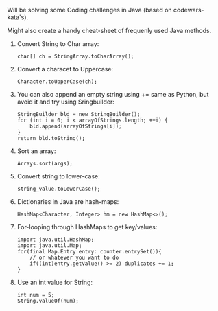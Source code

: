 Will be solving some Coding challenges in Java (based on codewars-kata's). 

Might also create a handy cheat-sheet of frequenly used Java methods.

1. Convert String to Char array: 
	```
	char[] ch = StringArray.toCharArray();
	```
2. Convert a characet to Uppercase: 
	```
	Character.toUpperCase(ch);
	```
3. You can also append an empty string using += same as Python, but avoid it and try using Sringbuilder:
	```
	StringBuilder bld = new StringBuilder();
  	for (int i = 0; i < arrayOfStrings.length; ++i) {
    	bld.append(arrayOfStrings[i]);
  	}
  	return bld.toString();
	```

4. Sort an array: 
	```
	Arrays.sort(args);
	```
5. Convert string to lower-case: 
	```
	string_value.toLowerCase();
	```
6. Dictionaries in Java are hash-maps:
	```
	HashMap<Character, Integer> hm = new HashMap<>();
	```
7. For-looping through HashMaps to get key/values: 
	```
	import java.util.HashMap;
	import java.util.Map;
	for(final Map.Entry entry: counter.entrySet()){
		// or whatever you want to do		
		if((int)entry.getValue() >= 2) duplicates += 1;
	}
	```

8. Use an int value for String:
	```
	int num = 5;
	String.valueOf(num);
	```

